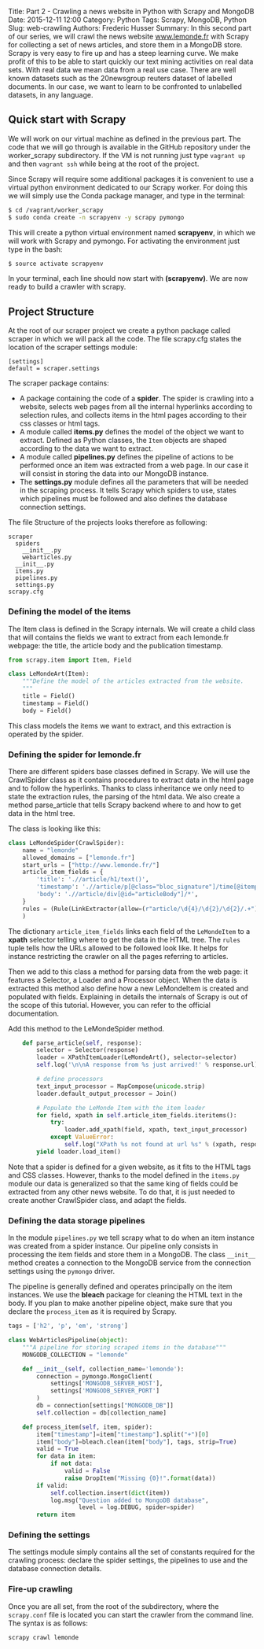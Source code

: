 Title: Part 2 - Crawling a news website in Python with Scrapy and MongoDB
Date: 2015-12-11 12:00
Category: Python
Tags: Scrapy, MongoDB, Python
Slug: web-crawling
Authors: Frederic Husser
Summary: In this second part of our series, we will crawl the news website www.lemonde.fr with Scrapy for collecting a set of news articles, and store them in a MongoDB store. Scrapy is very easy to fire up and has a steep learning curve. We make profit of this to be able to start quickly our text mining activities on real data sets. With real data we mean data from a real use case. There are well known datasets such as the 20newsgroup reuters dataset of labelled documents. In our case, we want to learn to be confronted to unlabelled datasets, in any language.

## Quick start with Scrapy

We will work on our virtual machine as defined in the previous part. The code that we will go through is available in the GitHub repository under the worker_scrapy subdirectory. If the VM is not running just type `vagrant up` and then `vagrant ssh` while being at the root of the project.

Since Scrapy will require some additional packages it is convenient to use a virtual python environment dedicated to our Scrapy worker. For doing this we will simply use the Conda package manager, and type in the terminal:

```bash
$ cd /vagrant/worker_scrapy
$ sudo conda create -n scrapyenv -y scrapy pymongo
```

This will create a python virtual environment named **scrapyenv**, in which we will work with Scrapy and pymongo. For activating the environment just type in the bash:

```bash
$ source activate scrapyenv
```

In your terminal, each line should now start with **(scrapyenv)**. We are now ready to build a crawler with scrapy.

## Project Structure

At the root of our scraper project we create a python package called scraper in which we will pack all the code. The file scrapy.cfg states the location of the scraper settings module:

```
[settings]
default = scraper.settings
```

The scraper package contains:

+ A package containing the code of a **spider**. The spider is crawling into a website, selects web pages from all the internal hyperlinks according to selection rules, and collects items in the html pages according to their css classes or html tags.
+ A module called **items.py** defines the model of the object we want to extract. Defined as Python classes, the `Item` objects are shaped according to the data we want to extract.
+ A module called **pipelines.py** defines the pipeline of actions to be performed once an item was extracted from a web page. In our case it will consist in storing the data into our MongoDB instance.
+ The **settings.py** module defines all the parameters that will be needed in the scraping process. It tells Scrapy which spiders to use, states which pipelines must be followed and also defines the database connection settings.

The file Structure of the projects looks therefore as following:

```
scraper
  spiders
    __init__.py
    webarticles.py
  __init__.py
  items.py
  pipelines.py
  settings.py
scrapy.cfg
```

### Defining the model of the items

The Item class is defined in the Scrapy internals. We will create a child class that will contains the fields we want to extract from each lemonde.fr webpage: the title, the article body and the publication timestamp.

```python
from scrapy.item import Item, Field

class LeMondeArt(Item):
    """Define the model of the articles extracted from the website.
    """
    title = Field()
    timestamp = Field()
    body = Field()
```

This class models the items we want to extract, and this extraction is operated by the spider. 

### Defining the spider for lemonde.fr

There are different spiders base classes defined in Scrapy. We will use the CrawlSpider class as it contains procedures to extract data in the html page and to follow the hyperlinks. Thanks to class inheritance we only need to state the extraction rules, the parsing of the html data. We also create a method parse_article that tells Scrapy backend where to and how to get data in the html tree.

The class is looking like this:

```python
class LeMondeSpider(CrawlSpider):
    name = "lemonde"
    allowed_domains = ["lemonde.fr"]
    start_urls = ["http://www.lemonde.fr/"]
    article_item_fields = {
        'title': './/article/h1/text()',
        'timestamp': './/article/p[@class="bloc_signature"]/time[@itemprop="datePublished"]/@datetime',
        'body': './/article/div[@id="articleBody"]/*',
    }
    rules = (Rule(LinkExtractor(allow=(r"article/\d{4}/\d{2}/\d{2}/.+")), callback="parse_article", follow=True),
    )
```

The dictionary `article_item_fields` links each field of the `LeMondeItem` to a **xpath** selector telling where to get the data in the HTML tree. The `rules` tuple tells how the URLs allowed to be followed look like. It helps for instance restricting the crawler on all the pages referring to articles.

Then we add to this class a method for parsing data from the web page: it features a Selector, a Loader and a Processor object. When the data is extracted this method also define how a new LeMondeItem is created and populated with fields. Explaining in details the internals of Scrapy is out of the scope of this tutorial. However, you can refer to the official documentation.

Add this method to the LeMondeSpider method.

```python
    def parse_article(self, response):
        selector = Selector(response)
        loader = XPathItemLoader(LeMondeArt(), selector=selector)
        self.log('\n\nA response from %s just arrived!' % response.url)

        # define processors
        text_input_processor = MapCompose(unicode.strip)
        loader.default_output_processor = Join()

        # Populate the LeMonde Item with the item loader
        for field, xpath in self.article_item_fields.iteritems():
            try:
                loader.add_xpath(field, xpath, text_input_processor)
            except ValueError:
                self.log("XPath %s not found at url %s" % (xpath, response.url))
        yield loader.load_item()

```

Note that a spider is defined for a given website, as it fits to the HTML tags and CSS classes. However, thanks to the model defined in the `items.py` module our data is generalized so that the same king of fields could be extracted from any other news website. To do that, it is just needed to create another CrawlSpider class, and adapt the fields.

### Defining the data storage pipelines

In the module `pipelines.py` we tell scrapy what to do when an item instance was created from a spider instance. Our pipeline only consists in processing the item fields and store them in a MongoDB. The class `__init__` method creates a connection to the MongoDB service from the connection settings using the `pymongo` driver.

The pipeline is generally defined and operates principally on the item instances. We use the **bleach** package for cleaning the HTML text in the body. If you plan to make another pipeline object, make sure that you declare the `process_item` as it is required by Scrapy.

```python
tags = ['h2', 'p', 'em', 'strong']

class WebArticlesPipeline(object):
    """A pipeline for storing scraped items in the database"""
    MONGODB_COLLECTION = "lemonde"

    def __init__(self, collection_name='lemonde'):
        connection = pymongo.MongoClient(
            settings['MONGODB_SERVER_HOST'],
            settings['MONGODB_SERVER_PORT']
        )
        db = connection[settings["MONGODB_DB"]]
        self.collection = db[collection_name]

    def process_item(self, item, spider):
        item["timestamp"]=item["timestamp"].split("+")[0]
        item["body"]=bleach.clean(item["body"], tags, strip=True)
        valid = True
        for data in item:
            if not data:
                valid = False
                raise DropItem("Missing {0}!".format(data))
        if valid:
            self.collection.insert(dict(item))
            log.msg("Question added to MongoDB database",
                    level = log.DEBUG, spider=spider)
        return item
```

### Defining the settings

The settings module simply contains all the set of constants required for the crawling process: declare the spider settings, the pipelines to use and the database connection details.

### Fire-up crawling

Once you are all set, from the root of the subdirectory, where the `scrapy.conf` file is located you can start the crawler from the command line. The syntax is as follows:

```bash
scrapy crawl lemonde
```
